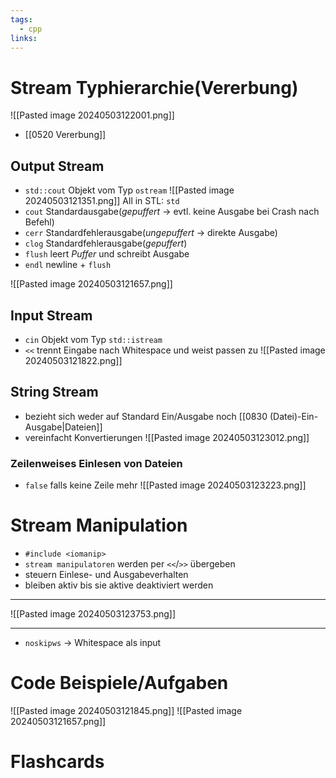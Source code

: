 ```yaml
---
tags:
  - cpp
links:
---
```

# Stream Typhierarchie(Vererbung)
![[Pasted image 20240503122001.png]]
- [[0520 Vererbung]]
## Output Stream
- `std::cout` Objekt vom Typ `ostream`
![[Pasted image 20240503121351.png]]
All in STL: `std`
- `cout` Standardausgabe(*gepuffert* -> evtl. keine Ausgabe bei Crash nach Befehl)
- `cerr` Standardfehlerausgabe(*ungepuffert* -> direkte Ausgabe)
- `clog` Standardfehlerausgabe(*gepuffert*)
- `flush` leert *Puffer* und schreibt Ausgabe
- `endl` newline + `flush`
<!--SR:!2024-05-07,4,270-->
![[Pasted image 20240503121657.png]]

## Input Stream
- `cin` Objekt vom Typ `std::istream`
- `<<` trennt Eingabe nach Whitespace und weist passen zu
![[Pasted image 20240503121822.png]]
## String Stream
- bezieht sich weder auf Standard Ein/Ausgabe noch [[0830 (Datei)-Ein-Ausgabe|Dateien]]
- vereinfacht Konvertierungen
![[Pasted image 20240503123012.png]]
### Zeilenweises Einlesen von Dateien
- `false` falls keine Zeile mehr
![[Pasted image 20240503123223.png]]
# Stream Manipulation
- `#include <iomanip>`
- `stream manipulatoren` werden per `<<`/`>>` übergeben
- steuern Einlese- und Ausgabeverhalten
- bleiben aktiv bis sie aktive deaktiviert werden
---
![[Pasted image 20240503123753.png]]
- - -
- `noskipws` -> Whitespace als input
# Code Beispiele/Aufgaben
![[Pasted image 20240503121845.png]]
![[Pasted image 20240503121657.png]]
# Flashcards
